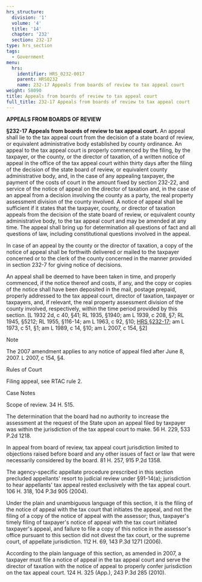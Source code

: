 ```yaml
---
hrs_structure:
  division: '1'
  volume: '4'
  title: '14'
  chapter: '232'
  section: 232-17
type: hrs_section
tags:
  - Government
menu:
  hrs:
    identifier: HRS_0232-0017
    parent: HRS0232
    name: 232-17 Appeals from boards of review to tax appeal court
weight: 58090
title: Appeals from boards of review to tax appeal court
full_title: 232-17 Appeals from boards of review to tax appeal court
---
```

**APPEALS FROM BOARDS OF REVIEW**

**§232-17 Appeals from boards of review to tax appeal court.** An appeal shall lie to the tax appeal court from the decision of a state board of review, or equivalent administrative body established by county ordinance. An appeal to the tax appeal court is properly commenced by the filing, by the taxpayer, or the county, or the director of taxation, of a written notice of appeal in the office of the tax appeal court within thirty days after the filing of the decision of the state board of review, or equivalent county administrative body, and, in the case of any appealing taxpayer, the payment of the costs of court in the amount fixed by section 232-22, and service of the notice of appeal on the director of taxation and, in the case of an appeal from a decision involving the county as a party, the real property assessment division of the county involved. A notice of appeal shall be sufficient if it states that the taxpayer, county, or director of taxation appeals from the decision of the state board of review, or equivalent county administrative body, to the tax appeal court and may be amended at any time. The appeal shall bring up for determination all questions of fact and all questions of law, including constitutional questions involved in the appeal.

In case of an appeal by the county or the director of taxation, a copy of the notice of appeal shall be forthwith delivered or mailed to the taxpayer concerned or to the clerk of the county concerned in the manner provided in section 232-7 for giving notice of decisions.

An appeal shall be deemed to have been taken in time, and properly commenced, if the notice thereof and costs, if any, and the copy or copies of the notice shall have been deposited in the mail, postage prepaid, properly addressed to the tax appeal court, director of taxation, taxpayer or taxpayers, and, if relevant, the real property assessment division of the county involved, respectively, within the time period provided by this section. [L 1932 2d, c 40, §41; RL 1935, §1940; am L 1939, c 208, §7; RL 1945, §5212; RL 1955, §116-14; am L 1963, c 92, §10; [HRS §232-17](/title-14/chapter-232/section-232-17/); am L 1973, c 51, §1; am L 1989, c 14, §10; am L 2007, c 154, §2]

Note

The 2007 amendment applies to any notice of appeal filed after June 8, 2007\. L 2007, c 154, §4.

Rules of Court

Filing appeal, see RTAC rule 2.

Case Notes

Scope of review. 34 H. 515.

The determination that the board had no authority to increase the assessment at the request of the State upon an appeal filed by taxpayer was within the jurisdiction of the tax appeal court to make. 56 H. 229, 533 P.2d 1218.

In appeal from board of review, tax appeal court jurisdiction limited to objections raised before board and any other issues of fact or law that were necessarily considered by the board. 81 H. 257, 915 P.2d 1358.

The agency-specific appellate procedure prescribed in this section precluded appellants' resort to judicial review under §91-14(a); jurisdiction to hear appellants' tax appeal rested exclusively with the tax appeal court. 106 H. 318, 104 P.3d 905 (2004).

Under the plain and unambiguous language of this section, it is the filing of the notice of appeal with the tax court that initiates the appeal, and not the filing of a copy of the notice of appeal with the assessor; thus, taxpayer's timely filing of taxpayer's notice of appeal with the tax court initiated taxpayer's appeal, and failure to file a copy of this notice in the assessor's office pursuant to this section did not divest the tax court, or the supreme court, of appellate jurisdiction. 112 H. 69, 143 P.3d 1271 (2006).

According to the plain language of this section, as amended in 2007, a taxpayer must file a notice of appeal in the tax appeal court and serve the director of taxation with the notice of appeal to properly confer jurisdiction on the tax appeal court. 124 H. 325 (App.), 243 P.3d 285 (2010).